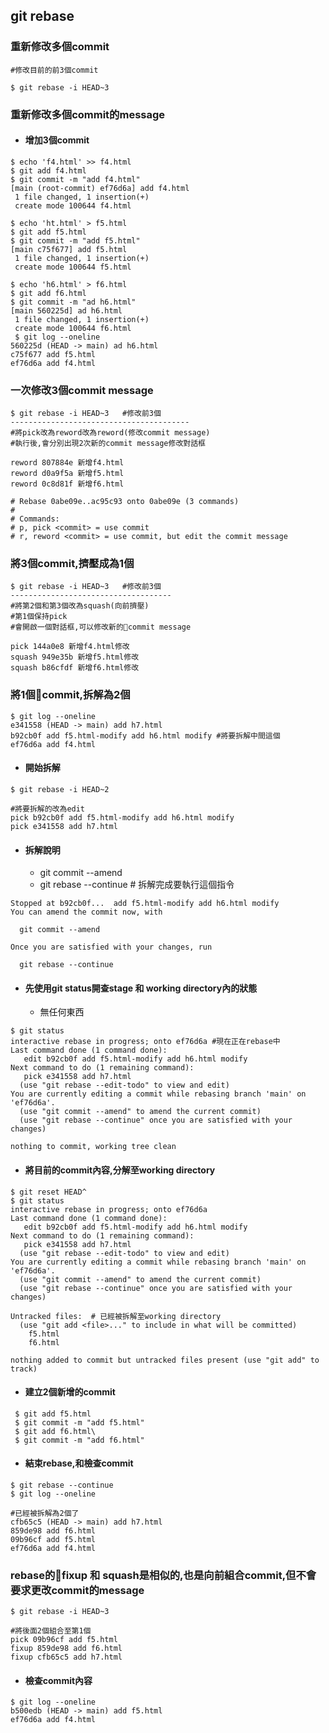 ## git rebase

### 重新修改多個commit 

```
#修改目前的前3個commit

$ git rebase -i HEAD~3
```

### 重新修改多個commit的message

- #### 增加3個commit

```
$ echo 'f4.html' >> f4.html
$ git add f4.html
$ git commit -m "add f4.html"
[main (root-commit) ef76d6a] add f4.html
 1 file changed, 1 insertion(+)
 create mode 100644 f4.html
 
$ echo 'ht.html' > f5.html
$ git add f5.html
$ git commit -m "add f5.html"
[main c75f677] add f5.html
 1 file changed, 1 insertion(+)
 create mode 100644 f5.html
 
$ echo 'h6.html' > f6.html
$ git add f6.html
$ git commit -m "ad h6.html"
[main 560225d] ad h6.html
 1 file changed, 1 insertion(+)
 create mode 100644 f6.html
 $ git log --oneline
560225d (HEAD -> main) ad h6.html
c75f677 add f5.html
ef76d6a add f4.html
```

### 一次修改3個commit message

```
$ git rebase -i HEAD~3   #修改前3個
----------------------------------------												 
#將pick改為reword改為reword(修改commit message)
#執行後,會分別出現2次新的commit message修改對話框

reword 807884e 新增f4.html
reword d0a9f5a 新增f5.html
reword 0c8d81f 新增f6.html

# Rebase 0abe09e..ac95c93 onto 0abe09e (3 commands)
#
# Commands:
# p, pick <commit> = use commit
# r, reword <commit> = use commit, but edit the commit message
```


### 將3個commit,擠壓成為1個

```
$ git rebase -i HEAD~3   #修改前3個
------------------------------------
#將第2個和第3個改為squash(向前擠壓)
#第1個保持pick
#會開啟一個對話框,可以修改新的commit message

pick 144a0e8 新增f4.html修改
squash 949e35b 新增f5.html修改
squash b86cfdf 新增f6.html修改
```

### 將1個commit,拆解為2個

```
$ git log --oneline
e341558 (HEAD -> main) add h7.html
b92cb0f add f5.html-modify add h6.html modify #將要拆解中間這個
ef76d6a add f4.html
```

- #### 開始拆解

```
$ git rebase -i HEAD~2

#將要拆解的改為edit
pick b92cb0f add f5.html-modify add h6.html modify
pick e341558 add h7.html
```

- #### 拆解說明
	- git commit --amend 
	- git rebase --continue # 拆解完成要執行這個指令

```
Stopped at b92cb0f...  add f5.html-modify add h6.html modify
You can amend the commit now, with

  git commit --amend 

Once you are satisfied with your changes, run

  git rebase --continue

```

- #### 先使用git status開查stage 和 working directory內的狀態
	- 無任何東西
```
$ git status
interactive rebase in progress; onto ef76d6a #現在正在rebase中
Last command done (1 command done):
   edit b92cb0f add f5.html-modify add h6.html modify
Next command to do (1 remaining command):
   pick e341558 add h7.html
  (use "git rebase --edit-todo" to view and edit)
You are currently editing a commit while rebasing branch 'main' on 'ef76d6a'.
  (use "git commit --amend" to amend the current commit)
  (use "git rebase --continue" once you are satisfied with your changes)

nothing to commit, working tree clean

```

- #### 將目前的commit內容,分解至working directory

```
$ git reset HEAD^
$ git status
interactive rebase in progress; onto ef76d6a
Last command done (1 command done):
   edit b92cb0f add f5.html-modify add h6.html modify
Next command to do (1 remaining command):
   pick e341558 add h7.html
  (use "git rebase --edit-todo" to view and edit)
You are currently editing a commit while rebasing branch 'main' on 'ef76d6a'.
  (use "git commit --amend" to amend the current commit)
  (use "git rebase --continue" once you are satisfied with your changes)

Untracked files:  # 已經被拆解至working directory
  (use "git add <file>..." to include in what will be committed)
	f5.html
	f6.html

nothing added to commit but untracked files present (use "git add" to track)
```

- #### 建立2個新增的commit

```
 $ git add f5.html
 $ git commit -m "add f5.html"
 $ git add f6.html\
 $ git commit -m "add f6.html"
```

- #### 結束rebase,和檢查commit

```
$ git rebase --continue
$ git log --oneline

#已經被拆解為2個了
cfb65c5 (HEAD -> main) add h7.html
859de98 add f6.html
09b96cf add f5.html
ef76d6a add f4.html
```

### rebase的fixup 和 squash是相似的,也是向前組合commit,但不會要求更改commit的message

```
$ git rebase -i HEAD~3

#將後面2個組合至第1個
pick 09b96cf add f5.html
fixup 859de98 add f6.html
fixup cfb65c5 add h7.html
``` 

- #### 檢查commit內容

```
$ git log --oneline
b500edb (HEAD -> main) add f5.html
ef76d6a add f4.html
```

